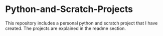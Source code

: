 # Python-and-Scratch-Projects
This repository includes a personal python and scratch project that I have created. The projects are explained in the readme section. 
